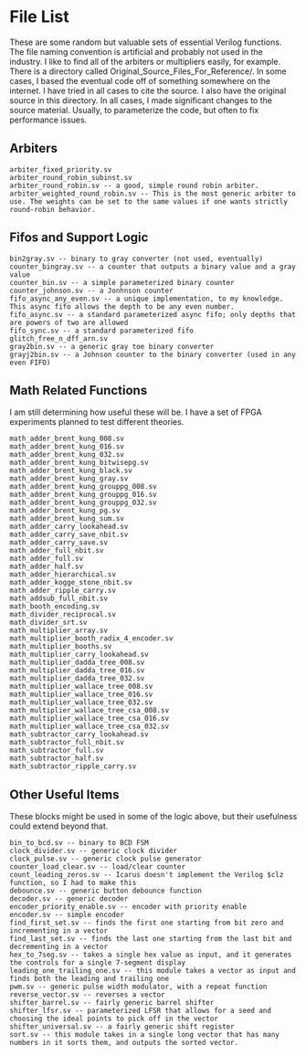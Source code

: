 # File List

These are some random but valuable sets of essential Verilog functions. The file naming convention is artificial and probably not used in the industry. I like to find all of the arbiters or multipliers easily, for example. There is a directory called Original_Source_Files_For_Reference/. In some cases, I based the eventual code off of something somewhere on the internet. I have tried in all cases to cite the source. I also have the original source in this directory. In all cases, I made significant changes to the source material. Usually, to parameterize the code, but often to fix performance issues.

## Arbiters

    arbiter_fixed_priority.sv 
    arbiter_round_robin_subinst.sv
    arbiter_round_robin.sv -- a good, simple round robin arbiter.
    arbiter_weighted_round_robin.sv -- This is the most generic arbiter to use. The weights can be set to the same values if one wants strictly round-robin behavior.

## Fifos and Support Logic

    bin2gray.sv -- binary to gray converter (not used, eventually)
    counter_bingray.sv -- a counter that outputs a binary value and a gray value
    counter_bin.sv -- a simple parameterized binary counter
    counter_johnson.sv -- a Jonhnson counter
    fifo_async_any_even.sv -- a unique implementation, to my knowledge. This async fifo allows the depth to be any even number.
    fifo_async.sv -- a standard parameterized async fifo; only depths that are powers of two are allowed
    fifo_sync.sv -- a standard parameterized fifo
    glitch_free_n_dff_arn.sv
    gray2bin.sv -- a generic gray toe binary converter
    grayj2bin.sv -- a Johnson counter to the binary converter (used in any even FIFO)

## Math Related Functions

I am still determining how useful these will be. I have a set of FPGA experiments planned to test different theories.

    math_adder_brent_kung_008.sv
    math_adder_brent_kung_016.sv
    math_adder_brent_kung_032.sv
    math_adder_brent_kung_bitwisepg.sv
    math_adder_brent_kung_black.sv
    math_adder_brent_kung_gray.sv
    math_adder_brent_kung_grouppg_008.sv
    math_adder_brent_kung_grouppg_016.sv
    math_adder_brent_kung_grouppg_032.sv
    math_adder_brent_kung_pg.sv
    math_adder_brent_kung_sum.sv
    math_adder_carry_lookahead.sv
    math_adder_carry_save_nbit.sv
    math_adder_carry_save.sv
    math_adder_full_nbit.sv
    math_adder_full.sv
    math_adder_half.sv
    math_adder_hierarchical.sv
    math_adder_kogge_stone_nbit.sv
    math_adder_ripple_carry.sv
    math_addsub_full_nbit.sv
    math_booth_encoding.sv
    math_divider_reciprocal.sv
    math_divider_srt.sv
    math_multiplier_array.sv
    math_multiplier_booth_radix_4_encoder.sv
    math_multiplier_booths.sv
    math_multiplier_carry_lookahead.sv
    math_multiplier_dadda_tree_008.sv
    math_multiplier_dadda_tree_016.sv
    math_multiplier_dadda_tree_032.sv
    math_multiplier_wallace_tree_008.sv
    math_multiplier_wallace_tree_016.sv
    math_multiplier_wallace_tree_032.sv
    math_multiplier_wallace_tree_csa_008.sv
    math_multiplier_wallace_tree_csa_016.sv
    math_multiplier_wallace_tree_csa_032.sv
    math_subtractor_carry_lookahead.sv
    math_subtractor_full_nbit.sv
    math_subtractor_full.sv
    math_subtractor_half.sv
    math_subtractor_ripple_carry.sv

## Other Useful Items

These blocks might be used in some of the logic above, but their usefulness could extend beyond that.

    bin_to_bcd.sv -- binary to BCD FSM
    clock_divider.sv -- generic clock divider
    clock_pulse.sv -- generic clock pulse generator
    counter_load_clear.sv -- load/clear counter
    count_leading_zeros.sv -- Icarus doesn't implement the Verilog $clz function, so I had to make this
    debounce.sv -- generic button debounce function
    decoder.sv -- generic decoder
    encoder_priority_enable.sv -- encoder with priority enable
    encoder.sv -- simple encoder
    find_first_set.sv -- finds the first one starting from bit zero and incrementing in a vector
    find_last_set.sv -- finds the last one starting from the last bit and decrementing in a vector
    hex_to_7seg.sv -- takes a single hex value as input, and it generates the controls for a single 7-segment display
    leading_one_trailing_one.sv -- this module takes a vector as input and finds both the leading and trailing one
    pwm.sv -- generic pulse width modulator, with a repeat function
    reverse_vector.sv -- reverses a vector
    shifter_barrel.sv -- fairly generic barrel shifter
    shifter_lfsr.sv -- parameterized LFSR that allows for a seed and choosing the ideal points to pick off in the vector
    shifter_universal.sv -- a fairly generic shift register
    sort.sv -- this module takes in a single long vector that has many numbers in it sorts them, and outputs the sorted vector.
